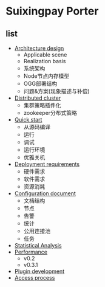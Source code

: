 # Suixingpay Porter

## list
- [Architecture design](./architecture.md)
	- Applicable scene
	- Realization basis
	- 系统架构
	- Node节点内存模型
	- OGG部署结构
	- 问题&方案(现象描述与补偿)
- [Distributed cluster](./scale.md)
    - 集群策略插件化
    - zookeeper分布式策略
- [Quick start](./quick_start.md)
	- 从源码编译
	- 运行
	- 调试
	- 运行环境
	- 优雅关机
- [Deployment requirements](./requirement.md)
	- 硬件需求
	- 软件需求
	- 资源消耗
- [Configuration document](./profiles.md)
	- 文档结构
	- 节点
	- 告警
	- 统计
	- 公用连接池
	- 任务
- [Statistical Analysis](./statistics.md)
- [Performance](./performance.md)
	- v0.2
	- v0.3.1
- [Plugin development](./plugin.md) 
- [Access process](./how_to_use.md)
